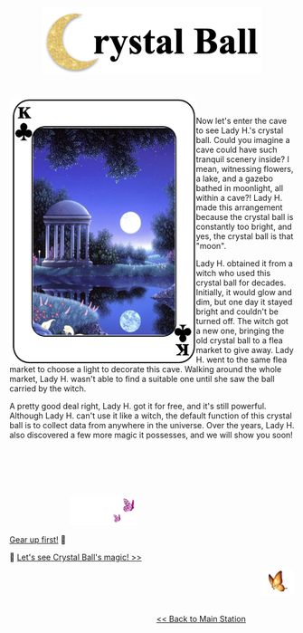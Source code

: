 <p align="center">
<img src="https://github.com/lady-h-world/My_Garden/blob/main/images/Crystal_Ball_images/crystal_ball_title.png" width="390" height="119" />
</p>

#


<p>
<img align="left" src="https://github.com/lady-h-world/My_Garden/blob/main/images/Crystal_Ball_images/crystal_ball.png" width="330" height="470" />
<p>&nbsp;</p>

Now let's enter the cave to see Lady H.'s crystal ball. Could you imagine a cave could have such tranquil scenery inside? I mean, witnessing flowers, a lake, and a gazebo bathed in moonlight, all within a cave?! Lady H. made this arrangement because the crystal ball is constantly too bright, and yes, the crystal ball is that "moon". 
  
Lady H. obtained it from a witch who used this crystal ball for decades. Initially, it would glow and dim, but one day it stayed bright and couldn't be turned off. The witch got a new one, bringing the old crystal ball to a flea market to give away. Lady H. went to the same flea market to choose a light to decorate this cave. Walking around the whole market, Lady H. wasn't able to find a suitable one until she saw the ball carried by the witch.

A pretty good deal right, Lady H. got it for free, and it's still powerful. Although Lady H. can't use it like a witch, the default function of this crystal ball is to collect data from anywhere in the universe. Over the years, Lady H. also discovered a few more magic it possesses, and we will show you soon!

</p>
<p>&nbsp;</p>
<p>&nbsp;</p>

#

<p align="left">
  &nbsp;&nbsp;&nbsp;&nbsp;&nbsp;&nbsp;&nbsp;&nbsp;&nbsp;&nbsp;&nbsp;&nbsp;&nbsp;&nbsp;&nbsp;&nbsp;&nbsp;&nbsp;&nbsp;&nbsp;&nbsp;&nbsp;&nbsp;&nbsp;&nbsp;&nbsp;
<img src="https://github.com/lady-h-world/My_Garden/blob/main/images/follow_us.png" width="120" height="50" />
</p>

[Gear up first!][3] 💝 

🌱 [Let's see Crystal Ball's magic! >>][1]

<p align="right">
<img src="https://github.com/lady-h-world/My_Garden/blob/main/images/going_back.png" width="60" height="44" />
</p>

&nbsp;&nbsp;&nbsp;&nbsp;&nbsp;&nbsp;&nbsp;&nbsp;&nbsp;&nbsp;&nbsp;&nbsp;&nbsp;&nbsp;&nbsp;&nbsp;&nbsp;&nbsp;&nbsp;&nbsp;&nbsp;&nbsp;&nbsp;&nbsp;&nbsp;&nbsp;&nbsp;&nbsp;&nbsp;&nbsp;&nbsp;&nbsp;&nbsp;&nbsp;&nbsp;&nbsp;&nbsp;&nbsp;&nbsp;&nbsp;&nbsp;&nbsp;&nbsp;&nbsp;&nbsp;&nbsp;&nbsp;&nbsp;&nbsp;&nbsp;&nbsp;&nbsp;&nbsp;&nbsp;&nbsp;&nbsp;&nbsp;&nbsp;&nbsp;&nbsp;&nbsp;&nbsp;&nbsp;&nbsp;&nbsp;&nbsp;&nbsp;&nbsp;&nbsp;&nbsp;&nbsp;&nbsp;&nbsp;&nbsp;&nbsp;&nbsp;&nbsp;&nbsp;&nbsp;&nbsp;&nbsp;&nbsp;&nbsp;&nbsp;&nbsp;&nbsp;&nbsp;&nbsp;&nbsp;&nbsp;&nbsp;&nbsp;&nbsp;&nbsp;&nbsp;&nbsp;&nbsp;&nbsp;&nbsp;&nbsp;&nbsp;&nbsp;&nbsp;&nbsp;&nbsp;&nbsp;&nbsp;&nbsp;&nbsp;&nbsp;&nbsp;&nbsp;&nbsp;&nbsp;&nbsp;&nbsp;&nbsp;&nbsp;&nbsp;&nbsp;&nbsp;&nbsp;&nbsp;&nbsp;&nbsp;&nbsp;&nbsp;&nbsp;&nbsp;&nbsp;&nbsp;&nbsp;&nbsp;&nbsp;&nbsp;&nbsp;&nbsp;&nbsp;&nbsp;&nbsp;&nbsp;&nbsp;&nbsp;&nbsp;&nbsp;&nbsp;&nbsp;&nbsp;&nbsp;&nbsp;&nbsp;&nbsp;&nbsp;&nbsp;&nbsp;&nbsp;&nbsp;&nbsp;&nbsp;&nbsp;&nbsp;&nbsp;&nbsp;&nbsp;&nbsp;&nbsp;&nbsp;&nbsp;&nbsp;&nbsp;&nbsp;&nbsp;&nbsp;&nbsp;&nbsp;&nbsp;&nbsp;&nbsp;&nbsp;&nbsp;&nbsp;&nbsp;&nbsp;&nbsp;&nbsp;&nbsp;&nbsp;&nbsp;&nbsp;&nbsp;&nbsp;&nbsp;&nbsp;&nbsp;[<< Back to Main Station][2]

[1]:https://github.com/lady-h-world/My_Garden/blob/main/reading_pages/Crystal_Ball/crystal_power.md
[2]:https://github.com/lady-h-world/My_Garden/blob/main/reading_pages/tour_guide.md#main-station-
[3]:https://github.com/lady-h-world/My_Garden/blob/main/reading_pages/Crystal_Ball/gear_up.md